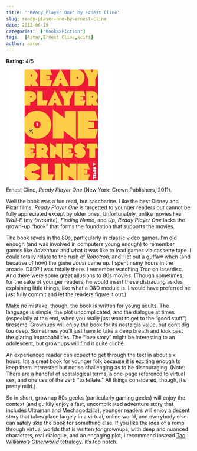 ```yaml
---
title: '"Ready Player One" by Ernest Cline'
slug: ready-player-one-by-ernest-cline
date: 2012-06-19
categories:  ["Books>Fiction"]
tags:  [4star,Ernest Cline,scifi]
author: aaron
---
```


**Rating:** 4/5

![](cover2.jpg "Ready Player One")

Ernest Cline, *Ready Player One* (New York: Crown Publishers, 2011).

Well the book was a fun read, but saccharine. Like the best Disney and Pixar films, *Ready Player One* is targetted to younger readers but cannot be fully appreciated except by older ones. Unfortunately, unlike movies like *Wall-E* (my favourite), *Finding Nemo*, and *Up*, *Ready Player One* lacks the grown-up “hook” that forms the foundation that supports the movies.

The book revels in the 80s, particularly in classic video games. I’m old enough (and was involved in computers young enough) to remember games like *Adventure* and what it was like to load games via cassette tape. I could totally relate to the rush of *Robotron*, and I let out a guffaw when (and because of how) the game *Joust* came up. I spent many hours in the arcade. D&D? I was totally there. I remember watching *Tron* on laserdisc. And there were some great allusions to 80s movies. (Though sometimes, for the sake of younger readers, he would insert these distracting asides explaining little things, like what a D&D module is. I would have preferred he just fully commit and let the readers figure it out.)

Make no mistake, though, the book is written for young adults. The language is simple, the plot uncomplicated, and the dialogue at times (especially at the end, when you really just want to get to the “good stuff”) tiresome. Grownups will enjoy the book for its nostalgia value, but don’t dig too deep. Sometimes you’ll just have to take a deep breath and look past the glaring improbabilities. The “love story” might be interesting to an adolescent, but grownups will find it quite cliché.

An experienced reader can expect to get through the text in about six hours. It’s a great book for younger folk because it is exciting enough to keep them interested but not so challenging as to be discouraging. (Note: There are a handful of scatalogical terms, a one-page reference to virtual sex, and one use of the verb “to fellate.” All things considered, though, it’s pretty mild.)

So in short, grownup 80s geeks (particularly gaming geeks) will enjoy the context (and guiltily enjoy a fast, uncomplicated adventure story that includes Ultraman and Mechagodzilla), younger readers will enjoy a decent story that takes place largely in a virtual, online world, and everybody else can safely skip the book for something else. If you like the idea of a romp through virtual worlds that is written *for* grownups, with deep and nuanced characters, real dialogue, and an engaging plot, I recommend instead [Tad Williams’s *Otherworld* tetralogy](../otherland-tetralogy-by-tad-williams "“Otherland” tetralogy by Tad Williams"). It’s top notch.
